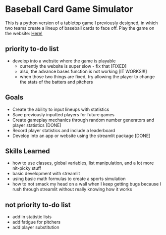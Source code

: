 # Baseball Card Game Simulator
This is a python version of a tabletop game I previously designed, in which two teams create a lineup of baseball cards to face off.
Play the game on the website: [Here!](https://baseball-card-simulator.streamlit.app/)

## priority to-do list
- develop into a website where the game is playable
    - currently the website is super slow - fix that [FIXED]
    - also, the advance bases function is not working [IT WORKS!!!]
    - when those two things are fixed, try allowing the player to change the stats of the batters and pitchers

## Goals
- Create the ability to input lineups with statistics
- Save previously inputted players for future games
- Create gameplay mechanics through random number generators and player statistics [DONE]
- Record player statistics and include a leaderboard
- Develop into an app or website using the streamlit package [DONE]

## Skills Learned
- how to use classes, global variables, list manipulation, and a lot more nit-picky stuff
- basic development with streamlit
- using basic math formulas to create a sports simulation
- how to not smack my head on a wall when I keep getting bugs because I rush through streamlit without really knowing how it works

## not priority to-do list
- add in statistic lists
- add fatigue for pitchers
- add player substitution
